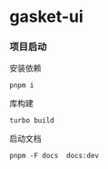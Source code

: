 # gasket-ui
### 项目启动
安装依赖
```
pnpm i
```
库构建
```
turbo build
```
启动文档
```
pnpm -F docs  docs:dev
```
